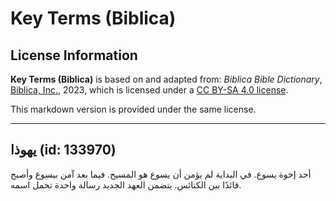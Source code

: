 # Key Terms (Biblica)

## License Information

**Key Terms (Biblica)** is based on and adapted from: _Biblica Bible Dictionary_, [Biblica, Inc.](https://www.biblica.com/), 2023, which is licensed under a [CC BY-SA 4.0 license](https://creativecommons.org/licenses/by-sa/4.0/legalcode.en).

This markdown version is provided under the same license.



--------------------------------

## يهوذا (id: 133970)

أحد إخوة يسوع. في البداية لم يؤمن أن يسوع هو المسيح. فيما بعد آمن بيسوع وأصبح قائدًا بين الكنائس. يتضمن العهد الجديد رسالة واحدة تحمل اسمه.


